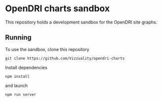 # OpenDRI charts sandbox

This repository holds a development sandbox for the OpenDRI site graphs.

## Running

To use the sandbox, clone this repository

```
git clone https://github.com/Vizzuality/opendri-charts
```

Install dependencies

```
npm install
```

and launch

```
npm run server
```

